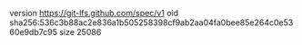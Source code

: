 version https://git-lfs.github.com/spec/v1
oid sha256:536c3b88ac2e836a1b505258398cf9ab2aa04fa0bee85e264c0e5360e9db7c95
size 25086
